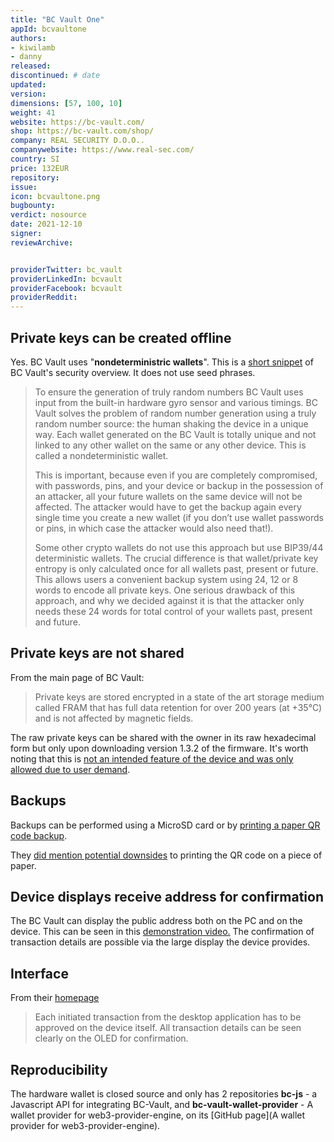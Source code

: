 ```yaml
---
title: "BC Vault One"
appId: bcvaultone
authors:
- kiwilamb
- danny
released: 
discontinued: # date
updated:
version:
dimensions: [57, 100, 10]
weight: 41
website: https://bc-vault.com/
shop: https://bc-vault.com/shop/
company: REAL SECURITY D.O.O..
companywebsite: https://www.real-sec.com/
country: SI
price: 132EUR
repository: 
issue:
icon: bcvaultone.png
bugbounty:
verdict: nosource
date: 2021-12-10
signer:
reviewArchive:


providerTwitter: bc_vault
providerLinkedIn: bcvault
providerFacebook: bcvault
providerReddit: 
---
```



## Private keys can be created offline 

Yes. BC Vault uses "**nondeterministric wallets**". This is a [short snippet](https://bc-vault.com/2020/04/a-deep-dive-into-the-bc-vault-security-model/) of BC Vault's security overview. It does not use seed phrases.

> To ensure the generation of truly random numbers BC Vault uses input from the built-in hardware gyro sensor and various timings. BC Vault solves the problem of random number generation using a truly random number source: the human shaking the device in a unique way. Each wallet generated on the BC Vault is totally unique and not linked to any other wallet on the same or any other device. This is called a nondeterministic wallet.
>
> This is important, because even if you are completely compromised, with passwords, pins, and your device or backup in the possession of an attacker, all your future wallets on the same device will not be affected. The attacker would have to get the backup again every single time you create a new wallet (if you don’t use wallet passwords or pins, in which case the attacker would also need that!).
>
> Some other crypto wallets do not use this approach but use BIP39/44 deterministic wallets. The crucial difference is that wallet/private key entropy is only calculated once for all wallets past, present or future. This allows users a convenient backup system using 24, 12 or 8 words to encode all private keys. One serious drawback of this approach, and why we decided against it is that the attacker only needs these 24 words for total control of your wallets past, present and future.

## Private keys are not shared 

From the main page of BC Vault:

> Private keys are stored encrypted in a state of the art storage medium called FRAM that has full data retention for over 200 years (at +35°C) and is not affected by magnetic fields.

The raw private keys can be shared with the owner in its raw hexadecimal form but only upon downloading version 1.3.2 of the firmware. It's worth noting that this is [not an intended feature of the device and was only allowed due to user demand](https://support.bc-vault.com/support/solutions/articles/43000543089-can-i-reveal-raw-private-keys-of-a-wallet-on-bc-vault-). 

## Backups

Backups can be performed using a MicroSD card or by [printing a paper QR code backup](https://bcvault.freshdesk.com/support/solutions/articles/43000079901-how-do-i-backup-my-data-). 

They [did mention potential downsides](https://bcvault.freshdesk.com/support/solutions/articles/43000079935-how-can-someone-hack-my-bc-vault-how-safe-are-my-crypto-wallets-) to printing the QR code on a piece of paper.

## Device displays receive address for confirmation

The BC Vault can display the public address both on the PC and on the device. This can be seen in this [demonstration video.](https://youtu.be/eML_4ePDn5o?t=106) The confirmation of transaction details are possible via the large display the device provides. 

## Interface

From their [homepage](https://bc-vault.com/)

> Each initiated transaction from the desktop application has to be approved on the device itself. All transaction details can be seen clearly on the OLED for confirmation.

## Reproducibility

The hardware wallet is closed source and only has 2 repositories **bc-js** - a Javascript API for integrating BC-Vault, and **bc-vault-wallet-provider** - A wallet provider for web3-provider-engine, on its [GitHub page](A wallet provider for web3-provider-engine).

